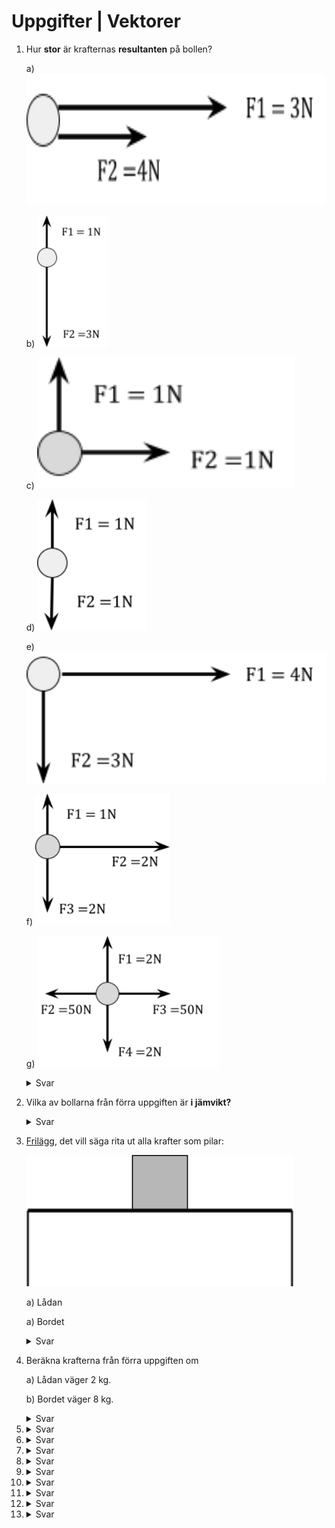 # Uppgifter | Vektorer

<style>
img{
    height: 15em;
    background-color: white;
}
</style>

<ol>

<li>

Hur **stor** är krafternas **resultanten** på bollen?

a) ![](image8.png)

b) ![](image4.png)

c) ![](image9.png)

d) ![](image16.png)

e) ![](image12.png)

f) ![](image15.png)

g) ![](image13.png)

<details>
<summary>Svar</summary>

**SVAR:** 

a) 7 N

b) 2 N

c) $\sqrt 2 \newton$

d) 0 N

e) 5 N

f) $\sqrt 5 \newton$

g) 0 N

</details>
</li>

<li>

Vilka av bollarna från förra uppgiften är **i jämvikt?**

<details>
<summary>Svar</summary>

**SVAR:** 

**d** och **g**, eftersom deras resultant är 0.

</details>
</li>

<li>

[Frilägg](?search=frilägg), det vill säga rita ut alla krafter som pilar:

![](image5.png)

a) Lådan

a) Bordet

<details>
<summary>Svar</summary>

a) ![](image6.png)

b) ![](image7.png)

</details>
</li>

<li>

Beräkna krafterna från förra uppgiften om

a) Lådan väger 2 kg.

b) Bordet väger 8 kg.

<details>
<summary>Svar</summary>

a) $$\text{Normalkraft} = \text{Tyngdkraft} = mg = 2 \cdot 9.82 = 19.64 \newton$$

b)

$$\text{Tyngdkraft(låda)} = 19.64 \newton$$

$$\text{Tyngdkraft(bord)} = 8 \cdot 9.82 = 78.56 \newton$$

$$\text{Normalkraft(bord)} = \text{Tyngdkraft(låda)} + \text{Tyngdkraft(bord)}$$
$$\text{Normalkraft(bord)} = 19.64 + 78.56 = 98.2 \newton $$

Vi antar att allt är jämnt utplacerat på bordet. Då tar varje ben upp hälften av normalkraften: $$\frac{\text{Normalkraft(bord)}}{2} = 49.1 \newton$$

</details>
</li>

<li>
<details>
<summary>Svar</summary>
</details>
</li>

<li>
<details>
<summary>Svar</summary>
</details>
</li>

<li>
<details>
<summary>Svar</summary>
</details>
</li>

<li>
<details>
<summary>Svar</summary>
</details>
</li>

<li>
<details>
<summary>Svar</summary>
</details>
</li>

<li>
<details>
<summary>Svar</summary>
</details>
</li>

<li>
<details>
<summary>Svar</summary>
</details>
</li>

<li>
<details>
<summary>Svar</summary>
</details>
</li>

<li>
<details>
<summary>Svar</summary>
</details>
</li>








</ol>
